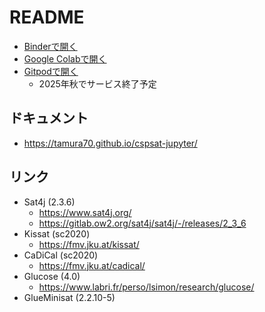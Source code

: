 # README

- [Binderで開く](https://mybinder.org/v2/gh/tamura70/cspsat-jupyter/master?urlpath=lab/tree/index.ipynb)
- [Google Colabで開く](https://colab.research.google.com/github/tamura70/cspsat-jupyter/blob/master/index.ipynb)
- [Gitpodで開く](https://gitpod.io/#https://github.com/tamura70/cspsat-jupyter)
    - 2025年秋でサービス終了予定

## ドキュメント

- https://tamura70.github.io/cspsat-jupyter/

## リンク

- Sat4j (2.3.6)
    - https://www.sat4j.org/
    - https://gitlab.ow2.org/sat4j/sat4j/-/releases/2_3_6
- Kissat (sc2020)
    - https://fmv.jku.at/kissat/
- CaDiCal (sc2020)
    - https://fmv.jku.at/cadical/
- Glucose (4.0)
    - https://www.labri.fr/perso/lsimon/research/glucose/
- GlueMinisat (2.2.10-5)
